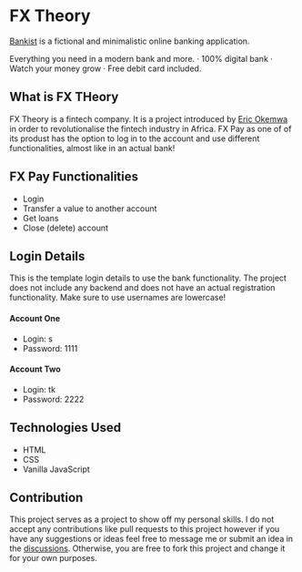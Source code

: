 # FX Theory

<a href="http://fxtheory.tech/">Bankist</a> is a fictional and minimalistic online banking application.

Everything you need in a modern bank and more.
· 100% digital bank
· Watch your money grow
· Free debit card included.

## What is FX THeory

FX Theory is a fintech company. It is a project introduced by <a href="https://github.com/erokemwa">Eric Okemwa</a> in order to revolutionalise the fintech industry in Africa. FX Pay as one of of its produst has the option to log in to the account and use different functionalities, almost like in an actual bank!

## FX Pay Functionalities

- Login
- Transfer a value to another account
- Get loans
- Close (delete) account

## Login Details

This is the template login details to use the bank functionality. The project does not include any backend and does not have an actual registration functionality. Make sure to use usernames are lowercase!

#### Account One

- Login: s
- Password: 1111

#### Account Two

- Login: tk
- Password: 2222

## Technologies Used

- HTML
- CSS
- Vanilla JavaScript

## Contribution

This project serves as a project to show off my personal skills. I do not accept any contributions like pull requests to this project however if you have any suggestions or ideas feel free to message me or submit an idea in the [discussions](https://github.com/erokemwa/FXTheory/discussions). Otherwise, you are free to fork this project and change it for your own purposes.